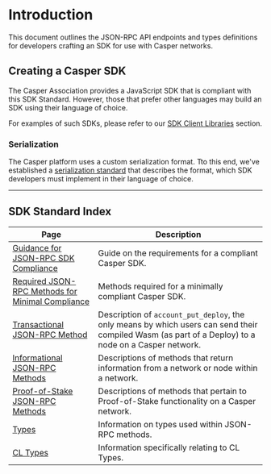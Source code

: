 # Introduction

This document outlines the JSON-RPC API endpoints and types definitions for developers crafting an SDK for use with Casper networks.

## Creating a Casper SDK

The Casper Association provides a JavaScript SDK that is compliant with this SDK Standard. However, those that prefer other languages may build an SDK using their language of choice.

For examples of such SDKs, please refer to our [SDK Client Libraries](dapp-dev-guide/building-dapps/sdk/) section.

### Serialization

The Casper platform uses a custom serialization format. Tto this end, we've established a [serialization standard](/design/serialization-standard/) that describes the format, which SDK developers must implement in their language of choice.

-------

## SDK Standard Index

|Page|Description|
|----|-----------|
|[Guidance for JSON-RPC SDK Compliance](dapp-dev-guide/sdkspec/guidance.md)|Guide on the requirements for a compliant Casper SDK.|
|[Required JSON-RPC Methods for Minimal Compliance](dapp-dev-guide/sdkspec/json-rpc-minimal.md)|Methods required for a minimally compliant Casper SDK.|
|[Transactional JSON-RPC Method](dapp-dev-guide/sdkspec/json-rpc-transactional.md)|Description of `account_put_deploy`, the only means by which users can send their compiled Wasm (as part of a Deploy) to a node on a Casper network.|
|[Informational JSON-RPC Methods](dapp-dev-guide/sdkspec/json-rpc-informational.md)|Descriptions of methods that return information from a network or node within a network.|
|[Proof-of-Stake JSON-RPC Methods](dapp-dev-guide/sdkspec/json-rpc-pos.md)|Descriptions of methods that pertain to Proof-of-Stake functionality on a Casper network.|
|[Types](dapp-dev-guide/sdkspec/types_chain.md)|Information on types used within JSON-RPC methods.|
|[CL Types](dapp-dev-guide/sdkspec/types_cl.md)|Information specifically relating to CL Types.|
